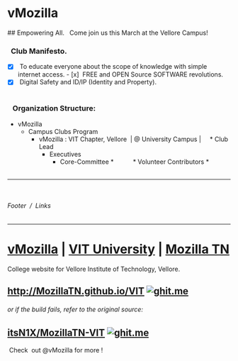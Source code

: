 # vMozilla 
## Empowering All.
 
Come join us this March at the Vellore Campus!
 
 
###    Club Manifesto.  
- [x]  To educate everyone about the scope of knowledge with simple internet access. 
- [x]  FREE and OPEN Source SOFTWARE revolutions.  
- [x]  Digital Safety and ID/IP (Identity and Property).  
 
###    Organization Structure:
 
* vMozilla
  
  * Campus Clubs Program
    
    * vMozilla : VIT Chapter, Vellore  | @ University Campus | 
      
      * Club Lead   
        
        * Executives  
          
          * Core-Committee *
            
            * Volunteer Contributors *
             
           
         
 
 
----
 
######  Footer  /  Links 

----


# [vMozilla](http://www.github.com/vMozilla) | [VIT University](http://www.github.com/VITUni) | [Mozilla TN](http://github.com/mozillatn) 
College website for Vellore Institute of Technology, Vellore. 
## <http://MozillaTN.github.io/VIT> [![ghit.me](https://ghit.me/badge.svg?repo=MozillaTN/VIT)](https://ghit.me/repo/MozillaTN/VIT)

###### or if the build fails, refer to the original source:
## [itsN1X/MozillaTN-VIT](https://itsn1x.github.io/MozillaTN-VIT/) [![ghit.me](https://ghit.me/badge.svg?repo=itsn1x/MozillaTN-VIT)](https://ghit.me/repo/itsn1x/MozillaTN-VIT)
 Check  out @vMozilla for more !
